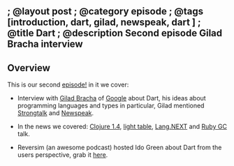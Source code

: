 ; @layout post
; @category episode
; @tags [introduction, dart, gilad, newspeak, dart ]
; @title Dart 
; @description Second episode Gilad Bracha interview
---

## Overview 

This is our second [episode!](http://dl.dropbox.com/u/116845/lambda-pod-2.mp3) in it we cover:

 * Interview with [Gilad Bracha](http://bracha.org/Site/Home.html) of [Google](http://google.com/) about Dart, his ideas about programming languages and types in particular, Gilad mentioned [Strongtalk](http://www.strongtalk.org/) and  [Newspeak](http://newspeaklanguage.org/).

 * In the news we covered: [Clojure 1.4](https://github.com/clojure/clojure/blob/master/changes.md), [light table](http://www.kickstarter.com/projects/306316578/light-table), [Lang.NEXT](http://channel9.msdn.com/Events/Lang-NEXT/Lang-NEXT-2012) and [Ruby GC](https://vimeo.com/38994805) talk.

 * Reversim (an awesome podcast) hosted Ido Green about Dart from the users perspective, grab it [here](http://www.reversim.com/2012/05/140-dart-with-ido-green.html).

